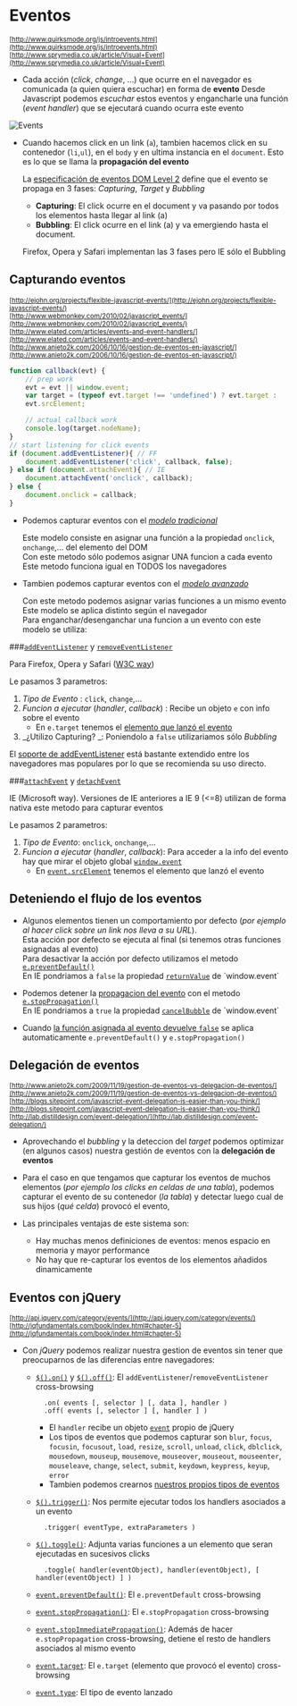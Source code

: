 # Eventos
<sub>[http://www.quirksmode.org/js/introevents.html](http://www.quirksmode.org/js/introevents.html)</sub>  
<sub>[http://www.sprymedia.co.uk/article/Visual+Event](http://www.sprymedia.co.uk/article/Visual+Event)</sub>  

- Cada acción (_click_, _change_, …) que ocurre en el navegador es comunicada (a quien quiera escuchar) en forma de **evento**
    Desde Javascript podemos _escuchar_ estos eventos y engancharle una función (_event handler_) que se ejecutará cuando ocurra este evento

![Events](https://raw.githubusercontent.com/juanmaguitar/apuntes-javascript-intermedio/master/markdown/eventos/img/events.png)

- Cuando hacemos click en un link (`a`), tambien hacemos click en su contenedor (`li`,`ul`), en el `body` y en ultima instancia en el `document`. Esto es lo que se llama la **propagación del evento**

    La [especificación de eventos DOM Level 2](http://www.w3.org/TR/DOM-Level-2-Events/events.html) define que el evento se propaga en 3 fases: _Capturing_, _Target_ y _Bubbling_

    - **Capturing**: El click ocurre en el document y va pasando por todos los elementos
    hasta llegar al link (a)
    - **Bubbling**: El click ocurre en el link (a) y va emergiendo hasta el document.

    Firefox, Opera y Safari implementan las 3 fases pero IE sólo el Bubbling


## Capturando eventos

<sub>[http://ejohn.org/projects/flexible-javascript-events/](http://ejohn.org/projects/flexible-javascript-events/)</sub>  
<sub>[http://www.webmonkey.com/2010/02/javascript_events/](http://www.webmonkey.com/2010/02/javascript_events/)</sub>  
<sub>[http://www.elated.com/articles/events-and-event-handlers/](http://www.elated.com/articles/events-and-event-handlers/)</sub>  
<sub>[http://www.anieto2k.com/2006/10/16/gestion-de-eventos-en-javascript/](http://www.anieto2k.com/2006/10/16/gestion-de-eventos-en-javascript/)</sub>  

```javascript
function callback(evt) {
    // prep work
    evt = evt || window.event;
    var target = (typeof evt.target !== 'undefined') ? evt.target :
    evt.srcElement;

    // actual callback work
    console.log(target.nodeName);
}
// start listening for click events
if (document.addEventListener){ // FF
    document.addEventListener('click', callback, false);
} else if (document.attachEvent){ // IE
    document.attachEvent('onclick', callback);
} else {
    document.onclick = callback;
}
```

- Podemos capturar eventos con el [_modelo tradicional_](http://www.quirksmode.org/js/events_tradmod.html)

    Este modelo consiste en asignar una función a la propiedad `onclick`, `onchange`,... del elemento del DOM  
    Con este metodo sólo podemos asignar UNA funcion a cada evento  
    Este metodo funciona igual en TODOS los navegadores  

- Tambien podemos capturar eventos con el [_modelo avanzado_](http://www.quirksmode.org/js/events_advanced.html)

    Con este metodo podemos asignar varias funciones a un mismo evento  
    Este modelo se aplica distinto según el navegador  
    Para enganchar/desenganchar una funcion a un evento con este modelo se utiliza:  

###[`addEventListener`](https://developer.mozilla.org/en/DOM/element.addEventListener) y [`removeEventListener`](https://developer.mozilla.org/en-US/docs/Web/API/EventTarget.removeEventListener)

Para Firefox, Opera y Safari ([W3C way](http://www.w3.org/TR/DOM-Level-2-Events/events.html#Events-EventTarget-addEventListener))  

Le pasamos 3 parametros:

1. _Tipo de Evento_ : `click`, `change`,...
2. _Funcion a ejecutar_ (_handler_, _callback_) : Recibe un objeto `e` con info sobre el evento  
    - En `e.target` tenemos el [elemento que lanzó el evento](http://www.w3.org/TR/DOM-Level-2-Events/events.html#Events-Event)
3. _¿Utilizo Capturing? _: Poniendolo a `false` utilizariamos sólo _Bubbling_

El [soporte de addEventListener](http://caniuse.com/#feat=addeventlistener) está bastante extendido entre los navegadores mas populares por lo que se recomienda su uso directo.

###[`attachEvent`](http://msdn.microsoft.com/en-us/library/ms536343(v=vs.85).aspx) y [`detachEvent`](http://msdn.microsoft.com/en-us/library/ms536411(v=vs.85).aspx) 

IE (Microsoft way). Versiones de IE anteriores a IE 9 (<=8) utilizan de forma nativa este metodo para capturar eventos
    
Le pasamos 2 parametros:

1. _Tipo de Evento_: `onclick`, `onchange`,...
2. _Funcion a ejecutar_ (_handler_, _callback_): Para acceder a la info del evento hay que mirar el objeto global [`window.event`](http://msdn.microsoft.com/en-us/library/ms535863(v=VS.85).aspx)  
    - En [`event.srcElement`](http://msdn.microsoft.com/en-us/library/ms534638%28VS.85%29.aspx) tenemos el elemento que lanzó el evento

## Deteniendo el flujo de los eventos

- Algunos elementos tienen un comportamiento por defecto (_por ejemplo al hacer click sobre un link nos lleva a su URL_).  
    Esta acción por defecto se ejecuta al final (si tenemos otras funciones asignadas al evento)  
    Para desactivar la acción por defecto utilizamos el metodo [`e.preventDefault()`](https://developer.mozilla.org/en/DOM/event.preventDefault)  
    En IE pondriamos a `false` la propiedad [`returnValue`](http://msdn.microsoft.com/en-us/library/ms534372(VS.85).aspx) de `window.event`

- Podemos detener la [propagacion del evento](https://developer.mozilla.org/en/Gecko_DOM_Reference/Examples#Example_5:_Event_Propagation) con el metodo [`e.stopPropagation()`](https://developer.mozilla.org/en/DOM/event.stopPropagation)  
    En IE pondriamos a `true` la propiedad [`cancelBubble`](http://msdn.microsoft.com/en-us/library/ms533545(VS.85).aspx) de `window.event`

- Cuando [la función asignada al evento devuelve `false`](http://stackoverflow.com/questions/1357118/javascript-event-preventdefault-vs-return-false) se aplica automaticamente `e.preventDefault()` y `e.stopPropagation()`

## Delegación de eventos

<sub>[http://www.anieto2k.com/2009/11/19/gestion-de-eventos-vs-delegacion-de-eventos/](http://www.anieto2k.com/2009/11/19/gestion-de-eventos-vs-delegacion-de-eventos/)</sub>  
<sub>[http://blogs.sitepoint.com/javascript-event-delegation-is-easier-than-you-think/](http://blogs.sitepoint.com/javascript-event-delegation-is-easier-than-you-think/)</sub>  
<sub>[http://lab.distilldesign.com/event-delegation/](http://lab.distilldesign.com/event-delegation/)</sub>  

- Aprovechando el _bubbling_ y la deteccion del _target_ podemos optimizar (en algunos casos) nuestra gestión de eventos con la **delegación de eventos**

- Para el caso en que tengamos que capturar los eventos de muchos elementos (_por ejemplo los clicks en celdas de una tabla_), podemos capturar el evento de su contenedor (_la tabla_) y detectar luego cual de sus hijos (_qué celda_) provocó el evento,

- Las principales ventajas de este sistema son:
    - Hay muchas menos definiciones de eventos: menos espacio en memoria y mayor performance
    - No hay que re-capturar los eventos de los elementos añadidos dinamicamente

## Eventos con jQuery

<sub>[http://api.jquery.com/category/events/](http://api.jquery.com/category/events/)</sub>  
<sub>[http://jqfundamentals.com/book/index.html#chapter-5](http://jqfundamentals.com/book/index.html#chapter-5)</sub>  

- Con _jQuery_ podemos realizar nuestra gestion de eventos sin tener que preocuparnos de las diferencias entre navegadores:

    - [`$().on()`](http://api.jquery.com/on) y [`$().off()`](http://api.jquery.com/off/): El `addEventListener`/`removeEventListener`
cross-browsing

            .on( events [, selector ] [, data ], handler )
            .off( events [, selector ] [, handler ] )

        - El `handler` recibe un objeto [`event`](http://api.jquery.com/category/events/event-object/) propio de jQuery  
        - Los tipos de eventos que podemos capturar son `blur`, `focus`, `focusin`, `focusout`, `load`, `resize`, `scroll`, `unload`, `click`, `dblclick`, `mousedown`, `mouseup`, `mousemove`, `mouseover`, `mouseout`, `mouseenter`, `mouseleave`, `change`, `select`, `submit`, `keydown`, `keypress`, `keyup`, `error`  
        - Tambien podemos crearnos [nuestros propios tipos de eventos](http://api.jquery.com/category/events/event-object/)

    - [`$().trigger()`](http://api.jquery.com/trigger):  Nos permite ejecutar todos los handlers asociados a un evento

            .trigger( eventType, extraParameters )

    - [`$().toggle()`](http://api.jquery.com/toggle-event/): Adjunta varias funciones a un elemento que seran ejecutadas en sucesivos clicks

            .toggle( handler(eventObject), handler(eventObject), [ handler(eventObject) ] )

    - [`event.preventDefault()`](http://api.jquery.com/event.preventDefault/): El `e.preventDefault` cross-browsing
    - [`event.stopPropagation()`](http://api.jquery.com/event.stopPropagation/): El `e.stopPropagation` cross-browsing
    - [`event.stopImmediatePropagation()`](http://api.jquery.com/event.stopImmediatePropagation/): Además de hacer `e.stopPropagation`
cross-browsing, detiene el resto de handlers asociados al mismo evento
    - [`event.target`](http://api.jquery.com/event.target/):  El `e.target` (elemento que provocó el evento) cross-browsing
    - [`event.type`](http://api.jquery.com/event.type/):  El tipo de evento lanzado
